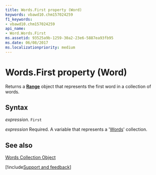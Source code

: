 ```yaml
---
title: Words.First property (Word)
keywords: vbawd10.chm157024259
f1_keywords:
- vbawd10.chm157024259
api_name:
- Word.Words.First
ms.assetid: 93525a9b-1259-30a2-23e6-5887ea93fb95
ms.date: 06/08/2017
ms.localizationpriority: medium
---
```



# Words.First property (Word)

Returns a **[Range](Word.Range.md)** object that represents the first word in a collection of words.


## Syntax

_expression_. `First`

_expression_ Required. A variable that represents a '[Words](Word.words.md)' collection.


## See also


[Words Collection Object](Word.words.md)

[!include[Support and feedback](~/includes/feedback-boilerplate.md)]